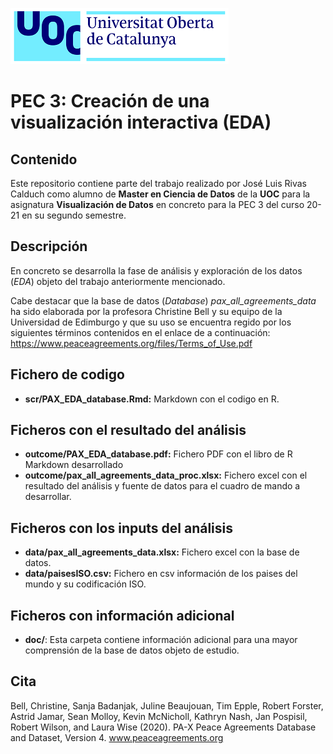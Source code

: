  ![Logo UOC](img/logo_uoc_peq.png?raw=true) 

# PEC 3: Creación de una visualización interactiva (EDA)

## Contenido

Este repositorio contiene parte del trabajo realizado por José Luis Rivas Calduch como alumno de **Master en Ciencia de Datos** de la **UOC** para la asignatura **Visualización de Datos** en concreto para la PEC 3 del curso 20-21 en su segundo semestre.

## Descripción

En concreto se desarrolla la fase de análisis y exploración de los datos (*EDA*) objeto del trabajo anteriormente mencionado.

Cabe destacar que la base de datos (*Database*) *pax_all_agreements_data* ha sido elaborada por la profesora Christine Bell y su equipo de la Universidad de Edimburgo y que su uso se encuentra regido por los siguientes términos contenidos en el enlace de a continuación: https://www.peaceagreements.org/files/Terms_of_Use.pdf

## Fichero de codigo
* **scr/PAX_EDA_database.Rmd:** Markdown con el codigo en R.

## Ficheros con el resultado del análisis
* **outcome/PAX_EDA_database.pdf:** Fichero PDF con el libro de R Markdown desarrollado
* **outcome/pax_all_agreements_data_proc.xlsx:** Fichero excel con el resultado del análisis y fuente de datos para el cuadro de mando a desarrollar. 

## Ficheros con los inputs del análisis
* **data/pax_all_agreements_data.xlsx:** Fichero excel con la base de datos.  
* **data/paisesISO.csv:** Fichero en csv información de los paises del mundo y su codificación ISO.

## Ficheros con información adicional 
* **doc/**: Esta carpeta contiene información adicional para una mayor comprensión de la base de datos objeto de estudio.

## Cita 
Bell, Christine, Sanja Badanjak, Juline Beaujouan, Tim Epple, Robert Forster, Astrid Jamar, Sean Molloy, Kevin McNicholl, Kathryn Nash, Jan Pospisil, Robert Wilson, and Laura Wise (2020). PA-X Peace Agreements Database and Dataset, Version 4. www.peaceagreements.org
